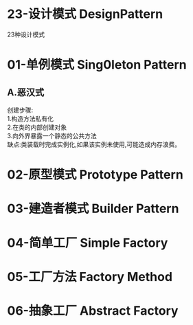 # 23-设计模式 DesignPattern
23种设计模式
# 01-单例模式 Sing0leton Pattern
## A.恶汉式
创建步骤:</br>
  1.构造方法私有化</br>
  2.在类的内部创建对象</br>
  3.向外界暴露一个静态的公共方法</br>
缺点:类装载时完成实例化,如果该实例未使用,可能造成内存浪费。
# 02-原型模式 Prototype Pattern

# 03-建造者模式 Builder Pattern

# 04-简单工厂 Simple Factory

# 05-工厂方法 Factory Method

# 06-抽象工厂 Abstract Factory
